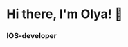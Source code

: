 <h1 align="left">Hi there, I'm Olya! 👋 </h1>
<h3 align="left">IOS-developer</h3>

<!--
**Lisiykod/lisiykod** is a ✨ _special_ ✨ repository because its `README.md` (this file) appears on your GitHub profile.
